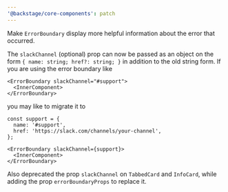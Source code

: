 ```yaml
---
'@backstage/core-components': patch
---
```


Make `ErrorBoundary` display more helpful information about the error that
occurred.

The `slackChannel` (optional) prop can now be passed as an object on the form
`{ name: string; href?: string; }` in addition to the old string form. If you
are using the error boundary like

```tsx
<ErrorBoundary slackChannel="#support">
  <InnerComponent>
</ErrorBoundary>
```

you may like to migrate it to

```tsx
const support = {
  name: '#support',
  href: 'https://slack.com/channels/your-channel',
};

<ErrorBoundary slackChannel={support}>
  <InnerComponent>
</ErrorBoundary>
```

Also deprecated the prop `slackChannel` on `TabbedCard` and `InfoCard`, while
adding the prop `errorBoundaryProps` to replace it.
